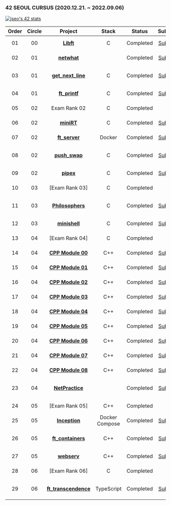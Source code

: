 ### 42 SEOUL CURSUS (2020.12.21. ~ 2022.09.06)
[![jseo's 42 stats](https://badge42.vercel.app/api/v2/cl4y1pp7c000609l7rq2dr3sn/stats?cursusId=21&coalitionId=86)](https://github.com/JaeSeoKim/badge42)

 |Order|Circle|Project|Stack|Status|Subject|Score|
 |:---:|:---:|:---:|:---:|:---:|:---:|:---:|
 |01|00|[**Libft**](https://github.com/bigpel66/42-cursus/tree/main/circle-00/Libft)|C|Completed|[Subject](https://github.com/bigpel66/42-cursus/blob/main/circle-00/circle00%20-%20Libft.pdf)|[![jseo's 42 Libft Score](https://badge42.vercel.app/api/v2/cl4y1pp7c000609l7rq2dr3sn/project/2062894)](https://github.com/JaeSeoKim/badge42)|
 |02|01|[**netwhat**](https://bigpel66.oopy.io/library/42/inner-circle/2)||Completed|[Subject](https://github.com/bigpel66/42-cursus/blob/main/circle-01/circle01%20-%20netwhat.pdf)|[![jseo's 42 netwhat Score](https://badge42.vercel.app/api/v2/cl4y1pp7c000609l7rq2dr3sn/project/2069715)](https://github.com/JaeSeoKim/badge42)|
 |03|01|[**get_next_line**](https://github.com/bigpel66/42-cursus/tree/main/circle-01/get_next_line)|C|Completed|[Subject](https://github.com/bigpel66/42-cursus/blob/main/circle-01/circle01%20-%20get_next_line.pdf)|[![jseo's 42 get_next_line Score](https://badge42.vercel.app/api/v2/cl4y1pp7c000609l7rq2dr3sn/project/2094812)](https://github.com/JaeSeoKim/badge42)|
 |04|01|[**ft_printf**](https://github.com/bigpel66/42-cursus/tree/main/circle-01/ft_printf)|C|Completed|[Subject](https://github.com/bigpel66/42-cursus/blob/main/circle-01/circle01%20-%20ft_printf.pdf)|[![jseo's 42 ft_printf Score](https://badge42.vercel.app/api/v2/cl4y1pp7c000609l7rq2dr3sn/project/2122785)](https://github.com/JaeSeoKim/badge42)|
 |05|02|Exam Rank 02|C|Completed||[![jseo's 42 Exam Rank 02 Score](https://badge42.vercel.app/api/v2/cl4y1pp7c000609l7rq2dr3sn/project/2137678)](https://github.com/JaeSeoKim/badge42)|
 |06|02|[**miniRT**](https://github.com/bigpel66/42-cursus/tree/main/circle-02/miniRT)|C|Completed|[Subject](https://github.com/bigpel66/42-cursus/blob/main/circle-02/circle02%20-%20miniRT.pdf)|[![jseo's 42 miniRT Score](https://badge42.vercel.app/api/v2/cl4y1pp7c000609l7rq2dr3sn/project/2154914)](https://github.com/JaeSeoKim/badge42)|
 |07|02|[**ft_server**](https://github.com/bigpel66/42-cursus/tree/main/circle-02/ft_server)|Docker|Completed|[Subject](https://github.com/bigpel66/42-cursus/blob/main/circle-02/circle02%20-%20ft_server.pdf)|[![jseo's 42 ft_server Score](https://badge42.vercel.app/api/v2/cl4y1pp7c000609l7rq2dr3sn/project/2137679)](https://github.com/JaeSeoKim/badge42)|
 |08|02|[**push_swap**](https://github.com/bigpel66/42-cursus/tree/main/circle-02/push_swap)|C|Completed|[Subject](https://github.com/bigpel66/42-cursus/blob/main/circle-02/circle02%20-%20push_swap.pdf)|[![jseo's 42 push_swap Score](https://badge42.vercel.app/api/v2/cl4y1pp7c000609l7rq2dr3sn/project/2151152)](https://github.com/JaeSeoKim/badge42)|
 |09|02|[**pipex**](https://github.com/bigpel66/42-cursus/tree/main/circle-02/pipex)|C|Completed|[Subject](https://github.com/bigpel66/42-cursus/blob/main/circle-02/circle02%20-%20pipex.pdf)|[![jseo's 42 pipex Score](https://badge42.vercel.app/api/v2/cl4y1pp7c000609l7rq2dr3sn/project/2203371)](https://github.com/JaeSeoKim/badge42)|
 |10|03|[Exam Rank 03]|C|Completed||[![jseo's 42 Exam Rank 03 Score](https://badge42.vercel.app/api/v2/cl4y1pp7c000609l7rq2dr3sn/project/2253508)](https://github.com/JaeSeoKim/badge42)|
 |11|03|[**Philosophers**](https://github.com/bigpel66/42-cursus/tree/main/circle-03/Philosophers)|C|Completed|[Subject](https://github.com/bigpel66/42-cursus/blob/main/circle-03/circle03%20-%20Philosophers.pdf)|[![jseo's 42 Philosophers Score](https://badge42.vercel.app/api/v2/cl4y1pp7c000609l7rq2dr3sn/project/2209253)](https://github.com/JaeSeoKim/badge42)|
 |12|03|[**minishell**](https://github.com/bigpel66/42-cursus/tree/main/circle-03/minishell)|C|Completed|[Subject](https://github.com/bigpel66/42-cursus/blob/main/circle-03/circle03%20-%20minishell.pdf)|[![jseo's 42 minishell Score](https://badge42.vercel.app/api/v2/cl4y1pp7c000609l7rq2dr3sn/project/2253350)](https://github.com/JaeSeoKim/badge42)|
 |13|04|[Exam Rank 04]|C|Completed||[![jseo's 42 Exam Rank 04 Score](https://badge42.vercel.app/api/v2/cl4y1pp7c000609l7rq2dr3sn/project/2558629)](https://github.com/JaeSeoKim/badge42)|
 |14|04|[**CPP Module 00**](https://github.com/bigpel66/42-cursus/tree/main/circle-04/CPP%20Module%2000)|C++|Completed|[Subject](https://github.com/bigpel66/42-cursus/blob/main/circle-04/circle04%20-%20CPP%20Module%2000.pdf)|[![jseo's 42 CPP Module 00 Score](https://badge42.vercel.app/api/v2/cl4y1pp7c000609l7rq2dr3sn/project/2450956)](https://github.com/JaeSeoKim/badge42)|
 |15|04|[**CPP Module 01**](https://github.com/bigpel66/42-cursus/tree/main/circle-04/CPP%20Module%2001)|C++|Completed|[Subject](https://github.com/bigpel66/42-cursus/blob/main/circle-04/circle04%20-%20CPP%20Module%2001.pdf)|[![jseo's 42 CPP Module 01 Score](https://badge42.vercel.app/api/v2/cl4y1pp7c000609l7rq2dr3sn/project/2451571)](https://github.com/JaeSeoKim/badge42)|
 |16|04|[**CPP Module 02**](https://github.com/bigpel66/42-cursus/tree/main/circle-04/CPP%20Module%2002)|C++|Completed|[Subject](https://github.com/bigpel66/42-cursus/blob/main/circle-04/circle04%20-%20CPP%20Module%2002.pdf)|[![jseo's 42 CPP Module 02 Score](https://badge42.vercel.app/api/v2/cl4y1pp7c000609l7rq2dr3sn/project/2453744)](https://github.com/JaeSeoKim/badge42)|
 |17|04|[**CPP Module 03**](https://github.com/bigpel66/42-cursus/tree/main/circle-04/CPP%20Module%2003)|C++|Completed|[Subject](https://github.com/bigpel66/42-cursus/blob/main/circle-04/circle04%20-%20CPP%20Module%2003.pdf)|[![jseo's 42 CPP Module 03 Score](https://badge42.vercel.app/api/v2/cl4y1pp7c000609l7rq2dr3sn/project/2531298)](https://github.com/JaeSeoKim/badge42)|
 |18|04|[**CPP Module 04**](https://github.com/bigpel66/42-cursus/tree/main/circle-04/CPP%20Module%2004)|C++|Completed|[Subject](https://github.com/bigpel66/42-cursus/blob/main/circle-04/circle04%20-%20CPP%20Module%2004.pdf)|[![jseo's 42 CPP Module 04 Score](https://badge42.vercel.app/api/v2/cl4y1pp7c000609l7rq2dr3sn/project/2535956)](https://github.com/JaeSeoKim/badge42)|
 |19|04|[**CPP Module 05**](https://github.com/bigpel66/42-cursus/tree/main/circle-04/CPP%20Module%2005)|C++|Completed|[Subject](https://github.com/bigpel66/42-cursus/blob/main/circle-04/circle04%20-%20CPP%20Module%2005.pdf)|[![jseo's 42 CPP Module 05 Score](https://badge42.vercel.app/api/v2/cl4y1pp7c000609l7rq2dr3sn/project/2536270)](https://github.com/JaeSeoKim/badge42)|
 |20|04|[**CPP Module 06**](https://github.com/bigpel66/42-cursus/tree/main/circle-04/CPP%20Module%2006)|C++|Completed|[Subject](https://github.com/bigpel66/42-cursus/blob/main/circle-04/circle04%20-%20CPP%20Module%2006.pdf)|[![jseo's 42 CPP Module 06 Score](https://badge42.vercel.app/api/v2/cl4y1pp7c000609l7rq2dr3sn/project/2543244)](https://github.com/JaeSeoKim/badge42)|
 |21|04|[**CPP Module 07**](https://github.com/bigpel66/42-cursus/tree/main/circle-04/CPP%20Module%2007)|C++|Completed|[Subject](https://github.com/bigpel66/42-cursus/blob/main/circle-04/circle04%20-%20CPP%20Module%2007.pdf)|[![jseo's 42 CPP Module 07 Score](https://badge42.vercel.app/api/v2/cl4y1pp7c000609l7rq2dr3sn/project/2543265)](https://github.com/JaeSeoKim/badge42)|
 |22|04|[**CPP Module 08**](https://github.com/bigpel66/42-cursus/tree/main/circle-04/CPP%20Module%2008)|C++|Completed|[Subject](https://github.com/bigpel66/42-cursus/blob/main/circle-04/circle04%20-%20CPP%20Module%2008.pdf)|[![jseo's 42 CPP Module 08 Score](https://badge42.vercel.app/api/v2/cl4y1pp7c000609l7rq2dr3sn/project/2543304)](https://github.com/JaeSeoKim/badge42)|
 |23|04|[**NetPractice**](https://bigpel66.oopy.io/library/42/inner-circle/2)||Completed|[Subject](https://github.com/bigpel66/42-cursus/blob/main/circle-04/circle04%20-%20NetPractice.pdf)|[![jseo's 42 NetPractice Score](https://badge42.vercel.app/api/v2/cl4y1pp7c000609l7rq2dr3sn/project/2587993)](https://github.com/JaeSeoKim/badge42)|
 |24|05|[Exam Rank 05]|C++|Completed||[![jseo's 42 Exam Rank 05 Score](https://badge42.vercel.app/api/v2/cl4y1pp7c000609l7rq2dr3sn/project/2588716)](https://github.com/JaeSeoKim/badge42)|
 |25|05|[**Inception**](https://github.com/bigpel66/42-cursus/tree/main/circle-05/Inception)|Docker Compose|Completed|[Subject](https://github.com/bigpel66/42-cursus/blob/main/circle-05/circle05%20-%20Inception.pdf)|[![jseo's 42 Inception Score](https://badge42.vercel.app/api/v2/cl4y1pp7c000609l7rq2dr3sn/project/2545209)](https://github.com/JaeSeoKim/badge42)|
 |26|05|[**ft_containers**](https://github.com/bigpel66/42-cursus/tree/main/circle-05/ft_containers)|C++|Completed|[Subject](https://github.com/bigpel66/42-cursus/blob/main/circle-05/circle05%20-%20ft_containers.pdf)|[![jseo's 42 ft_containers Score](https://badge42.vercel.app/api/v2/cl4y1pp7c000609l7rq2dr3sn/project/2545208)](https://github.com/JaeSeoKim/badge42)|
 |27|05|[**webserv**](https://github.com/bigpel66/42-cursus/tree/main/circle-05/webserv)|C++|Completed|[Subject](https://github.com/bigpel66/42-cursus/blob/main/circle-05/circle05%20-%20webserv.pdf)|[![jseo's 42 webserv Score](https://badge42.vercel.app/api/v2/cl4y1pp7c000609l7rq2dr3sn/project/2584258)](https://github.com/JaeSeoKim/badge42)|
 |28|06|[Exam Rank 06]|C|Completed||[![jseo's 42 Exam Rank 06 Score](https://badge42.vercel.app/api/v2/cl4y1pp7c000609l7rq2dr3sn/project/2638975)](https://github.com/JaeSeoKim/badge42)|
 |29|06|[**ft_transcendence**](https://github.com/bigpel66/42-cursus/tree/main/circle-06/ft_transcendence)|TypeScript|Completed|[Subject](https://github.com/bigpel66/42-cursus/blob/main/circle-06/circle06%20-%20ft_transcendence.pdf)|[![jseo's 42 ft_transcendence Score](https://badge42.vercel.app/api/v2/cl4y1pp7c000609l7rq2dr3sn/project/2638976)](https://github.com/JaeSeoKim/badge42)|
